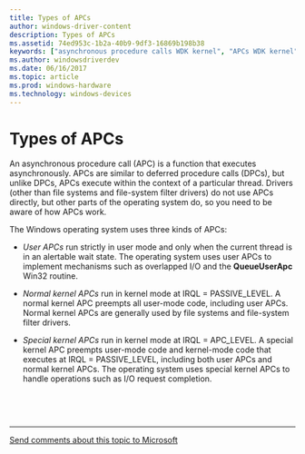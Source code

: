 ```yaml
---
title: Types of APCs
author: windows-driver-content
description: Types of APCs
ms.assetid: 74ed953c-1b2a-40b9-9df3-16869b198b38
keywords: ["asynchronous procedure calls WDK kernel", "APCs WDK kernel", "user APCs WDK kernel", "normal kernel APCs WDK kernel", "special kernel APCs WDK kernel"]
ms.author: windowsdriverdev
ms.date: 06/16/2017
ms.topic: article
ms.prod: windows-hardware
ms.technology: windows-devices
---
```


# Types of APCs


An asynchronous procedure call (APC) is a function that executes asynchronously. APCs are similar to deferred procedure calls (DPCs), but unlike DPCs, APCs execute within the context of a particular thread. Drivers (other than file systems and file-system filter drivers) do not use APCs directly, but other parts of the operating system do, so you need to be aware of how APCs work.

The Windows operating system uses three kinds of APCs:

-   *User APCs* run strictly in user mode and only when the current thread is in an alertable wait state. The operating system uses user APCs to implement mechanisms such as overlapped I/O and the **QueueUserApc** Win32 routine.

-   *Normal kernel APCs* run in kernel mode at IRQL = PASSIVE\_LEVEL. A normal kernel APC preempts all user-mode code, including user APCs. Normal kernel APCs are generally used by file systems and file-system filter drivers.

-   *Special kernel APCs* run in kernel mode at IRQL = APC\_LEVEL. A special kernel APC preempts user-mode code and kernel-mode code that executes at IRQL = PASSIVE\_LEVEL, including both user APCs and normal kernel APCs. The operating system uses special kernel APCs to handle operations such as I/O request completion.

 

 


--------------------
[Send comments about this topic to Microsoft](mailto:wsddocfb@microsoft.com?subject=Documentation%20feedback%20%5Bkernel\kernel%5D:%20Types%20of%20APCs%20%20RELEASE:%20%286/14/2017%29&body=%0A%0APRIVACY%20STATEMENT%0A%0AWe%20use%20your%20feedback%20to%20improve%20the%20documentation.%20We%20don't%20use%20your%20email%20address%20for%20any%20other%20purpose,%20and%20we'll%20remove%20your%20email%20address%20from%20our%20system%20after%20the%20issue%20that%20you're%20reporting%20is%20fixed.%20While%20we're%20working%20to%20fix%20this%20issue,%20we%20might%20send%20you%20an%20email%20message%20to%20ask%20for%20more%20info.%20Later,%20we%20might%20also%20send%20you%20an%20email%20message%20to%20let%20you%20know%20that%20we've%20addressed%20your%20feedback.%0A%0AFor%20more%20info%20about%20Microsoft's%20privacy%20policy,%20see%20http://privacy.microsoft.com/default.aspx. "Send comments about this topic to Microsoft")


